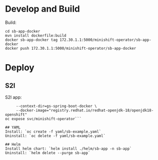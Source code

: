# Develop and Build
Build:

```
cd sb-app-docker
mvn install dockerfile:build
docker sb-app-docker tag 172.30.1.1:5000/minishift-operator/sb-app-docker
docker push 172.30.1.1:5000/minishift-operator/sb-app-docker
```

# Deploy
## S2I
S2I app:
```oc new-app https://github.com/dav1dli/minishift-operator.git \
     --context-dir=gs-spring-boot-docker \           
     --docker-image="registry.redhat.io/redhat-openjdk-18/openjdk18-openshift"
oc expose svc/minishift-operator```

## YAML
Install: `oc create -f yaml/sb-example.yaml`
Uninstall: `oc delete -f yaml/sb-example.yaml`

## Helm
Install helm chart: `helm install ./helm/sb-app -n sb-app`
Uninstall: `helm delete --purge sb-app`

